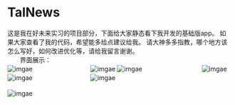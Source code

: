 # TalNews
这是我在好未来实习的项目部分，下面给大家静态看下我开发的基础版app。
如果大家查看了我的代码，希望能多给点建议给我。
请大神多多指教，哪个地方该怎么写好，如何改进优化等，请给我留言谢谢。
<br>　　界面展示：<br>
![imgae](https://github.com/RookieYog/TalNews/blob/master/screenshots/%E7%95%8C%E9%9D%A2%E5%8A%A0%E8%BD%BD.png)
　　　　　　　　　![imgae](https://github.com/RookieYog/TalNews/blob/master/screenshots/%E4%B8%8B%E6%8B%89%E5%88%B7%E6%96%B0.png)
![imgae](https://github.com/RookieYog/TalNews/blob/master/screenshots/%E4%B8%8A%E6%8B%89%E5%8A%A0%E8%BD%BD.png)
　　　　　    　　　　![imgae](https://github.com/RookieYog/TalNews/blob/master/screenshots/%E6%90%9C%E7%B4%A2%E5%8F%8D%E9%A6%88.png)
![imgae](https://github.com/RookieYog/TalNews/blob/master/screenshots/%E6%96%B0%E9%97%BB%E5%B1%95%E7%A4%BA.png)
　　　　　　　　　![imgae](https://github.com/RookieYog/TalNews/blob/master/screenshots/%E6%96%B0%E9%97%BB%E8%AF%A6%E6%83%85.png)<br>
<br>
![imgae](https://github.com/RookieYog/TalNews/blob/master/screenshots/%E4%BF%A1%E6%81%AF%E6%90%9C%E7%B4%A2.png)
